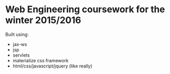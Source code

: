 Web Engineering coursework for the winter 2015/2016
=

Built using:
* jax-ws
* jsp
* servlets
* materialize css framework
* html/css/javascript/jquery (like really)
